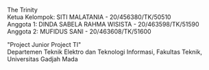 The Trinity  
Ketua Kelompok: SITI MALATANIA - 20/456380/TK/50510  
Anggota 1: DINDA SABELA RAHMA WISISTA - 20/463598/TK/51590  
Anggota 2: MUFIDUS SANI - 20/463608/TK/51600  
  
"Project Junior Project TI"  
Departemen Teknik Elektro dan Teknologi Informasi, Fakultas Teknik, Universitas Gadjah Mada  
